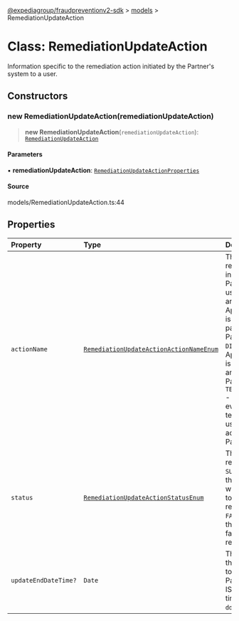 [@expediagroup/fraudpreventionv2-sdk](../../index.md) > [models](../index.md) > RemediationUpdateAction

# Class: RemediationUpdateAction

Information specific to the remediation action initiated by the Partner\'s system to a user.

## Constructors

### new RemediationUpdateAction(remediationUpdateAction)

> **new RemediationUpdateAction**(`remediationUpdateAction`): [`RemediationUpdateAction`](RemediationUpdateAction.md)

#### Parameters

▪ **remediationUpdateAction**: [`RemediationUpdateActionProperties`](../interfaces/RemediationUpdateActionProperties.md)

#### Source

models/RemediationUpdateAction.ts:44

## Properties

| Property | Type | Description | Source |
| :------ | :------ | :------ | :------ |
| `actionName` | [`RemediationUpdateActionActionNameEnum`](../type-aliases/RemediationUpdateActionActionNameEnum.md) | The categorized remediation action initiated by the Partner\'\'s system to a user. Possible values are: - `PASSWORD_RESET` - Applicable if this event is the result of a password reset by the Partner\'\'s system. - `DISABLE_ACCOUNT` - Applicable if this event is the result of disabling an account by the Partner\'\'s system. - `TERMINATE_ALL_SESSIONS` - Applicable if this event is the result of terminating all active user sessions of an account by the Partner\'\'s system. | models/RemediationUpdateAction.ts:32 |
| `status` | [`RemediationUpdateActionStatusEnum`](../type-aliases/RemediationUpdateActionStatusEnum.md) | The status of the remediation action.   - `SUCCESS` - Applicable if the Partner\'\'s system was successfully able to perform the remediation action.   - `FAILED` - Applicable if the Partner\'\'s system failed to perform the remediation action. | models/RemediationUpdateAction.ts:37 |
| `updateEndDateTime?` | `Date` | The local date and time the remediation action to a user ended in the Partner\'s system, in ISO-8601 date and time format `yyyy-MM-ddTHH:mm:ss.SSSZ`. | models/RemediationUpdateAction.ts:42 |
